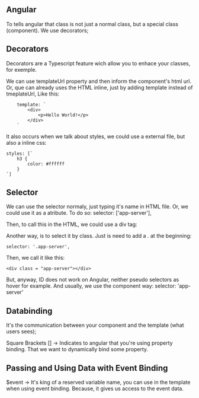 ## Angular

To tells angular that class is not just a normal class, but a special class (component). We use decorators;

## Decorators

Decorators are a Typescript feature wich allow you to enhace your classes, for exemple.

We can use templateUrl property and then inform the component's html url.
Or, que can already uses the HTML inline, just by adding template instead of tmeplateUrl, Like this:

        template: `
            <div>
                <p>Hello World!</p>
            </div>
        `

It also occurs when we talk about styles, we could use a external file, but also a inline css:

    styles: [`
        h3 {
            color: #ffffff
        }
    `]

## Selector

We can use the selector normaly, just typing it's name in HTML file.
Or, we could use it as a atribute. To do so:
    selector: ['app-server'],

Then, to call this in the HTML, we could use a div tag:
    <div app-server>
    </div>

Another way, is to select it by class. Just is need to add a . at the beginning:

    selector: '.app-server',

Then, we call it like this:
    
    <div class = "app-server"></div>

But, anyway, ID does not work on Angular, neither pseudo selectors as hover for example. And usually, we use the component way: selector: 'app-server'

## Databinding

It's the communication between your component and the template (what users sees);

Square Brackets [] -> Indicates to angular that you're using property binding. That we want to dynamically bind some property.

## Passing and Using Data with Event Binding

$event -> It's king of a reserved variable name, you can use in the template when using event binding. Because, it gives us access to the event data.